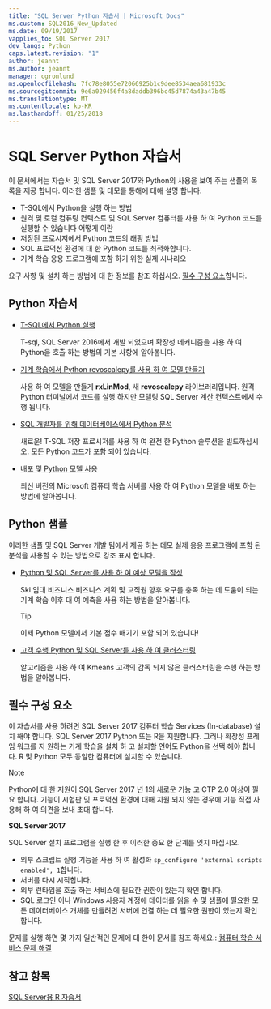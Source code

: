 ```yaml
---
title: "SQL Server Python 자습서 | Microsoft Docs"
ms.custom: SQL2016_New_Updated
ms.date: 09/19/2017
vapplies_to: SQL Server 2017
dev_langs: Python
caps.latest.revision: "1"
author: jeannt
ms.author: jeannt
manager: cgronlund
ms.openlocfilehash: 7fc78e8055e72066925b1c9dee8534aea681933c
ms.sourcegitcommit: 9e6a029456f4a8daddb396bc45d7874a43a47b45
ms.translationtype: MT
ms.contentlocale: ko-KR
ms.lasthandoff: 01/25/2018
---
```

# <a name="sql-server-python-tutorials"></a>SQL Server Python 자습서

이 문서에서는 자습서 및 SQL Server 2017와 Python의 사용을 보여 주는 샘플의 목록을 제공 합니다. 이러한 샘플 및 데모를 통해에 대해 설명 합니다.

+ T-SQL에서 Python을 실행 하는 방법
+ 원격 및 로컬 컴퓨팅 컨텍스트 및 SQL Server 컴퓨터를 사용 하 여 Python 코드를 실행할 수 있습니다 어떻게 이란
+ 저장된 프로시저에서 Python 코드의 래핑 방법
+ SQL 프로덕션 환경에 대 한 Python 코드를 최적화합니다.
+ 기계 학습 응용 프로그램에 포함 하기 위한 실제 시나리오

요구 사항 및 설치 하는 방법에 대 한 정보를 참조 하십시오. [필수 구성 요소](#bkmk_Prerequisites)합니다.

## <a name="bkmk_pythontutorials"></a>Python 자습서

+ [T-SQL에서 Python 실행](run-python-using-t-sql.md)

   T-sql, SQL Server 2016에서 개발 되었으며 확장성 메커니즘을 사용 하 여 Python을 호출 하는 방법의 기본 사항에 알아봅니다.

+ [기계 학습에서 Python revoscalepy를 사용 하 여 모델 만들기](use-python-revoscalepy-to-create-model.md)

   사용 하 여 모델을 만들게 **rxLinMod**, 새 **revoscalepy** 라이브러리입니다. 원격 Python 터미널에서 코드를 실행 하지만 모델링 SQL Server 계산 컨텍스트에서 수행 됩니다.

+ [SQL 개발자를 위해 데이터베이스에서 Python 분석](sqldev-in-database-python-for-sql-developers.md)

  새로운! T-SQL 저장 프로시저를 사용 하 여 완전 한 Python 솔루션을 빌드하십시오. 모든 Python 코드가 포함 되어 있습니다.

+ [배포 및 Python 모델 사용](..\python\publish-consume-python-code.md)

  최신 버전의 Microsoft 컴퓨터 학습 서버를 사용 하 여 Python 모델을 배포 하는 방법에 알아봅니다.

## <a name="python-samples"></a>Python 샘플

이러한 샘플 및 SQL Server 개발 팀에서 제공 하는 데모 실제 응용 프로그램에 포함 된 분석을 사용할 수 있는 방법으로 강조 표시 합니다.

+ [Python 및 SQL Server를 사용 하 여 예상 모델을 작성](https://microsoft.github.io/sql-ml-tutorials/python/rentalprediction/)

  Ski 임대 비즈니스 비즈니스 계획 및 교직원 향후 요구를 충족 하는 데 도움이 되는 기계 학습 이후 대 여 예측을 사용 하는 방법을 알아봅니다.

  > [!TIP]
  > 이제 Python 모델에서 기본 점수 매기기 포함 되어 있습니다!

+ [고객 수행 Python 및 SQL Server를 사용 하 여 클러스터링](https://microsoft.github.io/sql-ml-tutorials/python/customerclustering/)

    알고리즘을 사용 하 여 Kmeans 고객의 감독 되지 않은 클러스터링을 수행 하는 방법을 알아봅니다.

## <a name="bkmk_Prerequisites"></a>필수 구성 요소

이 자습서를 사용 하려면 SQL Server 2017 컴퓨터 학습 Services (In-database) 설치 해야 합니다. SQL Server 2017 Python 또는 R을 지원합니다. 그러나 확장성 프레임 워크를 지 원하는 기계 학습을 설치 하 고 설치할 언어도 Python을 선택 해야 합니다. R 및 Python 모두 동일한 컴퓨터에 설치할 수 있습니다.

> [!NOTE]
>
> Python에 대 한 지원이 SQL Server 2017 년 1의 새로운 기능 고 CTP 2.0 이상이 필요 합니다. 기능이 시험판 및 프로덕션 환경에 대해 지원 되지 않는 경우에 기능 직접 사용해 하 여 의견을 보내 초대 합니다.

**SQL Server 2017**

SQL Server 설치 프로그램을 실행 한 후 이러한 중요 한 단계를 잊지 마십시오.

+ 외부 스크립트 실행 기능을 사용 하 여 활성화 `sp_configure 'external scripts enabled', 1`합니다.
+ 서버를 다시 시작합니다.
+ 외부 런타임을 호출 하는 서비스에 필요한 권한이 있는지 확인 합니다.
+ SQL 로그인 이나 Windows 사용자 계정에 데이터를 읽을 수 및 샘플에 필요한 모든 데이터베이스 개체를 만들려면 서버에 연결 하는 데 필요한 권한이 있는지 확인 합니다.

문제를 실행 하면 몇 가지 일반적인 문제에 대 한이 문서를 참조 하세요.: [컴퓨터 학습 서비스 문제 해결](../machine-learning-troubleshooting-faq.md)

## <a name="see-also"></a>참고 항목

[SQL Server용 R 자습서](sql-server-r-tutorials.md)
